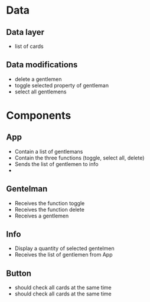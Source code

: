 # Data

## Data layer

- list of cards

## Data modifications

- delete a gentlemen
- toggle selected property of gentleman
- select all gentlemens

# Components

## App

- Contain a list of gentlemans
- Contain the three functions (toggle, select all, delete)
- Sends the list of gentlemen to info
-

## Gentelman

- Receives the function toggle
- Receives the function delete
- Receives a gentlemen

## Info

- Display a quantity of selected gentelmen
- Receives the list of gentlemen from App

## Button

- should check all cards at the same time
- should check all cards at the same time
